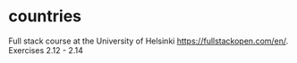 # countries
Full stack course at the University of Helsinki https://fullstackopen.com/en/. 
Exercises 2.12 - 2.14
